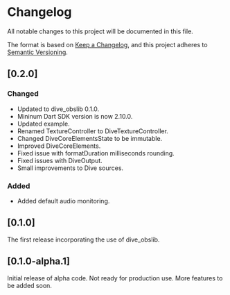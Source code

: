 # Changelog
All notable changes to this project will be documented in this file.

The format is based on [Keep a Changelog](https://keepachangelog.com/en/1.0.0/),
and this project adheres to [Semantic Versioning](https://semver.org/spec/v2.0.0.html).

## [0.2.0]
### Changed

- Updated to dive_obslib 0.1.0.
- Mininum Dart SDK version is now 2.10.0.
- Updated example.
- Renamed TextureController to DiveTextureController.
- Changed DiveCoreElementsState to be immutable.
- Improved DiveCoreElements.
- Fixed issue with formatDuration milliseconds rounding.
- Fixed issues with DiveOutput.
- Small improvements to Dive sources.

### Added

- Added default audio monitoring.

## [0.1.0]

The first release incorporating the use of dive_obslib.

## [0.1.0-alpha.1]

Initial release of alpha code. Not ready for production use. More features to
be added soon.
